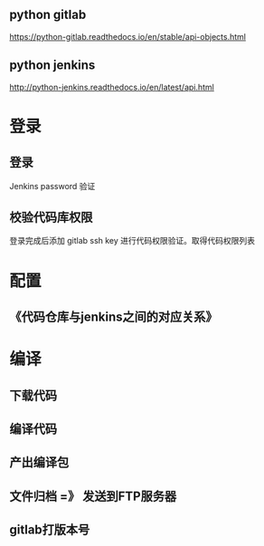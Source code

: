 
## python gitlab
https://python-gitlab.readthedocs.io/en/stable/api-objects.html

## python jenkins
http://python-jenkins.readthedocs.io/en/latest/api.html

# 登录

## 登录
Jenkins password 验证

## 校验代码库权限
登录完成后添加 gitlab ssh key 进行代码权限验证。取得代码权限列表

# 配置

## 《代码仓库与jenkins之间的对应关系》

# 编译

## 下载代码

## 编译代码

## 产出编译包

## 文件归档 =》 发送到FTP服务器

## gitlab打版本号

